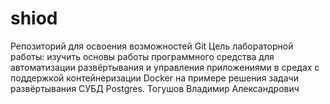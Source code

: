 # shiod
Репозиторий для освоения возможностей Git
Цель лабораторной работы: изучить основы работы программного средства для автоматизации развёртывания и управления приложениями в средах с поддержкой контейнеризации Docker на примере решения задачи развёртывания СУБД Postgres.
Тогушов Владимир Александрович
